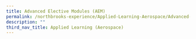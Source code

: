 ```yaml
---
title: Advanced Elective Modules (AEM)
permalink: /northbrooks-experience/Applied-Learning-Aerospace/Advanced-Elective-Modules-AEM/permalink/
description: ""
third_nav_title: Applied Learning (Aerospace)
---
```

